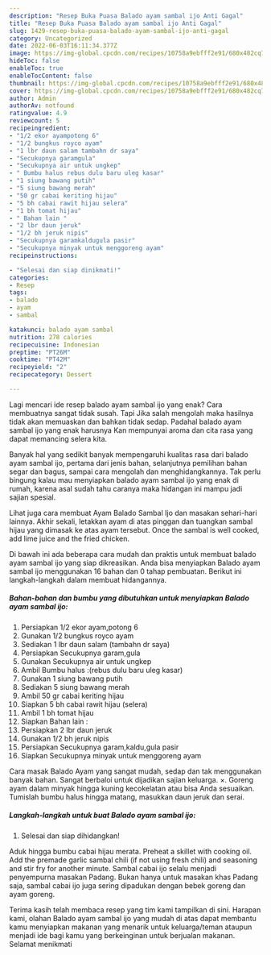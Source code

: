 ```yaml
---
description: "Resep Buka Puasa Balado ayam sambal ijo Anti Gagal"
title: "Resep Buka Puasa Balado ayam sambal ijo Anti Gagal"
slug: 1429-resep-buka-puasa-balado-ayam-sambal-ijo-anti-gagal
category: Uncategorized
date: 2022-06-03T16:11:34.377Z
image: https://img-global.cpcdn.com/recipes/10758a9ebfff2e91/680x482cq70/balado-ayam-sambal-ijo-foto-resep-utama.jpg
hideToc: false
enableToc: true
enableTocContent: false
thumbnail: https://img-global.cpcdn.com/recipes/10758a9ebfff2e91/680x482cq70/balado-ayam-sambal-ijo-foto-resep-utama.jpg
cover: https://img-global.cpcdn.com/recipes/10758a9ebfff2e91/680x482cq70/balado-ayam-sambal-ijo-foto-resep-utama.jpg
author: Admin
authorAv: notfound
ratingvalue: 4.9
reviewcount: 5
recipeingredient:
- "1/2 ekor ayampotong 6"
- "1/2 bungkus royco ayam"
- "1 lbr daun salam tambahn dr saya"
- "Secukupnya garamgula"
- "Secukupnya air untuk ungkep"
- " Bumbu halus rebus dulu baru uleg kasar"
- "1 siung bawang putih"
- "5 siung bawang merah"
- "50 gr cabai keriting hijau"
- "5 bh cabai rawit hijau selera"
- "1 bh tomat hijau"
- " Bahan lain "
- "2 lbr daun jeruk"
- "1/2 bh jeruk nipis"
- "Secukupnya garamkaldugula pasir"
- "Secukupnya minyak untuk menggoreng ayam"
recipeinstructions:

- "Selesai dan siap dinikmati!"
categories:
- Resep
tags:
- balado
- ayam
- sambal

katakunci: balado ayam sambal 
nutrition: 278 calories
recipecuisine: Indonesian
preptime: "PT26M"
cooktime: "PT42M"
recipeyield: "2"
recipecategory: Dessert

---
```



Lagi mencari ide resep balado ayam sambal ijo yang enak? Cara membuatnya sangat tidak susah. Tapi Jika salah mengolah maka hasilnya tidak akan memuaskan dan bahkan tidak sedap. Padahal balado ayam sambal ijo yang enak harusnya Kan mempunyai aroma dan cita rasa yang dapat memancing selera kita.


Banyak hal yang sedikit banyak mempengaruhi kualitas rasa dari balado ayam sambal ijo, pertama dari jenis bahan, selanjutnya pemilihan bahan segar dan bagus, sampai cara mengolah dan menghidangkannya. Tak perlu bingung kalau mau menyiapkan balado ayam sambal ijo yang enak di rumah, karena asal sudah tahu caranya maka hidangan ini mampu jadi sajian spesial.

Lihat juga cara membuat Ayam Balado Sambal Ijo dan masakan sehari-hari lainnya. Akhir sekali, letakkan ayam di atas pinggan dan tuangkan sambal hijau yang dimasak ke atas ayam tersebut. Once the sambal is well cooked, add lime juice and the fried chicken.


Di bawah ini ada beberapa cara mudah dan praktis untuk membuat balado ayam sambal ijo yang siap dikreasikan. Anda bisa menyiapkan Balado ayam sambal ijo menggunakan 16 bahan dan 0 tahap pembuatan. Berikut ini langkah-langkah dalam membuat hidangannya.

<!--inarticleads1-->

##### Bahan-bahan dan bumbu yang dibutuhkan untuk menyiapkan Balado ayam sambal ijo:

1. Persiapkan 1/2 ekor ayam,potong 6
1. Gunakan 1/2 bungkus royco ayam
1. Sediakan 1 lbr daun salam (tambahn dr saya)
1. Persiapkan Secukupnya garam,gula
1. Gunakan Secukupnya air untuk ungkep
1. Ambil  Bumbu halus :(rebus dulu baru uleg kasar)
1. Gunakan 1 siung bawang putih
1. Sediakan 5 siung bawang merah
1. Ambil 50 gr cabai keriting hijau
1. Siapkan 5 bh cabai rawit hijau (selera)
1. Ambil 1 bh tomat hijau
1. Siapkan  Bahan lain :
1. Persiapkan 2 lbr daun jeruk
1. Gunakan 1/2 bh jeruk nipis
1. Persiapkan Secukupnya garam,kaldu,gula pasir
1. Siapkan Secukupnya minyak untuk menggoreng ayam


Cara masak Balado Ayam yang sangat mudah, sedap dan tak menggunakan banyak bahan. Sangat berbaloi untuk dijadikan sajian keluarga. ×. Goreng ayam dalam minyak hingga kuning kecokelatan atau bisa Anda sesuaikan. Tumislah bumbu halus hingga matang, masukkan daun jeruk dan serai. 

<!--inarticleads2-->

##### Langkah-langkah untuk buat Balado ayam sambal ijo:


1. Selesai dan siap dihidangkan!

Aduk hingga bumbu cabai hijau merata. Preheat a skillet with cooking oil. Add the premade garlic sambal chili (if not using fresh chili) and seasoning and stir fry for another minute. Sambal cabai ijo selalu menjadi penyempurna masakan Padang. Bukan hanya untuk masakan khas Padang saja, sambal cabai ijo juga sering dipadukan dengan bebek goreng dan ayam goreng. 

Terima kasih telah membaca resep yang tim kami tampilkan di sini. Harapan kami, olahan Balado ayam sambal ijo yang mudah di atas dapat membantu kamu menyiapkan makanan yang menarik untuk keluarga/teman ataupun menjadi ide bagi kamu yang berkeinginan untuk berjualan makanan. Selamat menikmati
